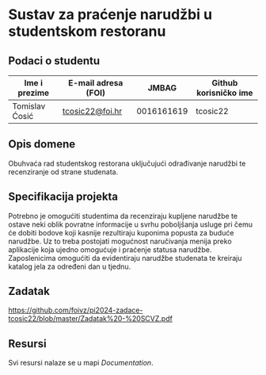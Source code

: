 
# Sustav za praćenje narudžbi u studentskom restoranu

## Podaci o studentu

Ime i prezime | E-mail adresa (FOI) | JMBAG | Github korisničko ime
------------  | ------------------- | ----- | ---------------------
Tomislav Ćosić | tcosic22@foi.hr | 0016161619| tcosic22


## Opis domene
Obuhvaća rad studentskog restorana uključujući odrađivanje narudžbi te recenziranje od strane studenata.

## Specifikacija projekta
Potrebno je omogućiti studentima da recenziraju kupljene narudžbe te ostave neki oblik povratne informacije u svrhu poboljšanja usluge pri čemu će dobiti bodove koji kasnije rezultiraju kuponima popusta za buduće narudžbe. Uz to treba postojati mogućnost naručivanja menija preko aplikacije koja ujedno omogućuje i praćenje statusa narudžbe. Zaposlenicima omogućiti da evidentiraju narudžbe studenata te kreiraju katalog jela za određeni dan u tjednu.

## Zadatak
https://github.com/foivz/pi2024-zadace-tcosic22/blob/master/Zadatak%20-%20SCVZ.pdf

## Resursi

Svi resursi nalaze se u mapi _Documentation_.
